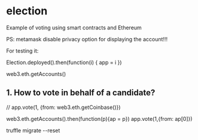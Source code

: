 # election

Example of voting using smart contracts and Ethereum

PS: metamask disable privacy option for displaying the account!!!

For testing it:

Election.deployed().then(function(i) { app = i })

web3.eth.getAccounts()

## 1. How to vote in behalf of a candidate?

// app.vote(1, {from: web3.eth.getCoinbase()})


web3.eth.getAccounts().then(function(p){ap = p})
app.vote(1,{from: ap[0]})

truffle migrate --reset


